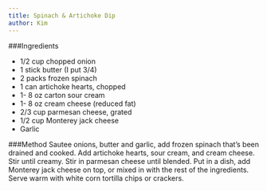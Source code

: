 ```yaml
---
title: Spinach & Artichoke Dip
author: Kim
---
```


###Ingredients
  *  1/2 cup chopped onion
  *  1 stick butter (I put 3/4)
  *  2 packs frozen spinach
  *  1 can artichoke hearts, chopped
  *  1- 8 oz carton sour cream
  *  1- 8 oz cream cheese (reduced fat)
  *  2/3 cup parmesan cheese, grated
  *  1/2 cup Monterey jack cheese
  *  Garlic

###Method
Sautee onions, butter and garlic, add frozen spinach that’s been drained and cooked. Add artichoke hearts, sour cream, and cream cheese. Stir until creamy. Stir in parmesan cheese until blended. Put in a dish, add Monterey jack cheese on top, or mixed in with the rest of the ingredients. Serve warm with white corn tortilla chips or crackers.
